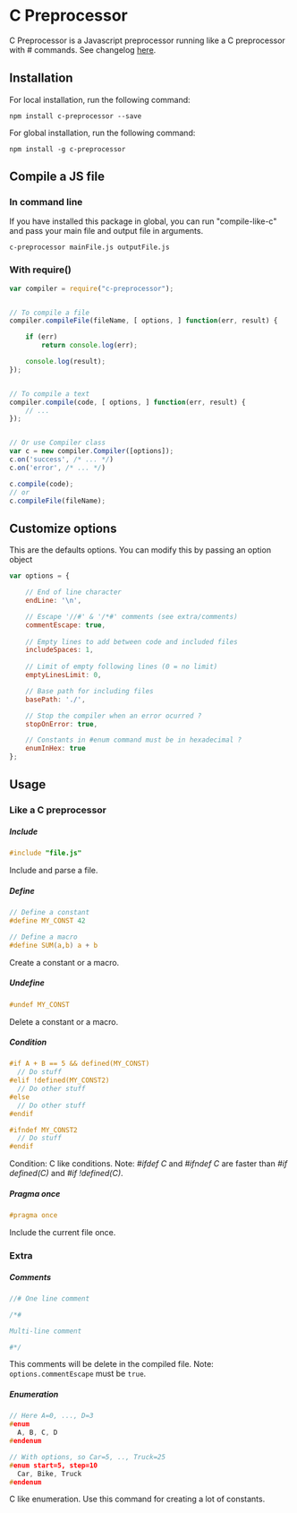 C Preprocessor
===============

C Preprocessor is a Javascript preprocessor running like a C preprocessor with # commands.
See changelog [here](../blob/master/CHANGELOG.md).


## Installation

For local installation, run the following command:
```
npm install c-preprocessor --save
```

For global installation, run the following command:
```
npm install -g c-preprocessor
```


## Compile a JS file

### In command line
If you have installed this package in global, you can run "compile-like-c" and pass your main file and output file in arguments.
```
c-preprocessor mainFile.js outputFile.js
```

### With require()
```js
var compiler = require("c-preprocessor");


// To compile a file
compiler.compileFile(fileName, [ options, ] function(err, result) {

	if (err)
		return console.log(err);

	console.log(result);
});


// To compile a text
compiler.compile(code, [ options, ] function(err, result) {
	// ...
});


// Or use Compiler class
var c = new compiler.Compiler([options]);
c.on('success', /* ... */)
c.on('error', /* ... */)

c.compile(code);
// or
c.compileFile(fileName);
```




## Customize options
This are the defaults options. You can modify this by passing an option object
```js
var options = {

	// End of line character
	endLine: '\n',

	// Escape '//#' & '/*#' comments (see extra/comments)
	commentEscape: true,
	
	// Empty lines to add between code and included files
	includeSpaces: 1,
	
	// Limit of empty following lines (0 = no limit)
	emptyLinesLimit: 0,

	// Base path for including files
	basePath: './',

	// Stop the compiler when an error ocurred ?
	stopOnError: true,

	// Constants in #enum command must be in hexadecimal ?
	enumInHex: true
};
```




## Usage

### Like a C preprocessor

##### Include
```c
#include "file.js"
```
Include and parse a file.


##### Define
```c
// Define a constant
#define MY_CONST 42

// Define a macro
#define SUM(a,b) a + b
```
Create a constant or a macro.


##### Undefine
```c
#undef MY_CONST
```
Delete a constant or a macro.


##### Condition
```c
#if A + B == 5 && defined(MY_CONST)
  // Do stuff
#elif !defined(MY_CONST2)
  // Do other stuff
#else
  // Do other stuff
#endif

#ifndef MY_CONST2
  // Do stuff
#endif
```
Condition: C like conditions.
Note: *#ifdef C* and *#ifndef C* are faster than *#if defined(C)* and *#if !defined(C)*.


##### Pragma once
```c
#pragma once
```
Include the current file once.


### Extra

##### Comments
```c
//# One line comment

/*#

Multi-line comment

#*/
```
This comments will be delete in the compiled file.
Note: `options.commentEscape` must be `true`.


##### Enumeration
```c
// Here A=0, ..., D=3
#enum
  A, B, C, D
#endenum

// With options, so Car=5, .., Truck=25
#enum start=5, step=10
  Car, Bike, Truck
#endenum
```
C like enumeration. Use this command for creating a lot of constants.